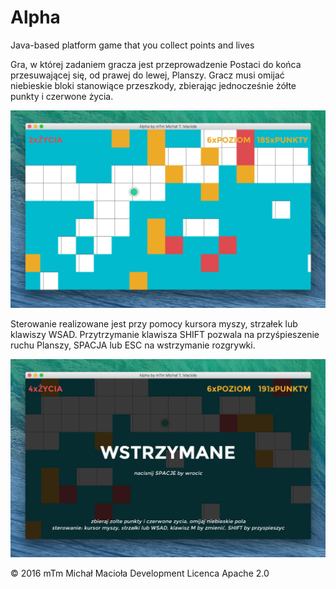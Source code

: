 # Alpha
Java-based platform game that you collect points and lives

Gra, w której zadaniem gracza jest przeprowadzenie Postaci do końca przesuwającej się, od prawej do lewej, Planszy. Gracz musi omijać niebieskie bloki stanowiące przeszkody, zbierając jednocześnie żółte punkty i czerwone życia.

![alt tag](https://github.com/mtmsweb/Alpha/blob/master/screen_1.jpg)

Sterowanie realizowane jest przy pomocy kursora myszy, strzałek lub klawiszy WSAD. Przytrzymanie klawisza SHIFT pozwala na przyśpieszenie ruchu Planszy, SPACJA lub ESC na wstrzymanie rozgrywki.

![alt tag](https://github.com/mtmsweb/Alpha/blob/master/screen_2.jpg)

© 2016 mTm Michał Macioła Development
Licenca Apache 2.0
